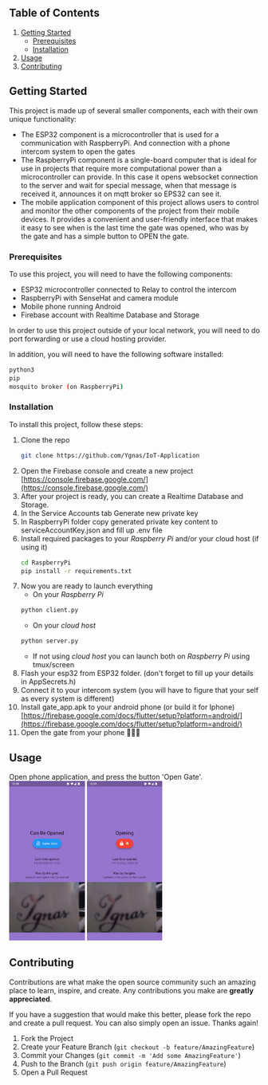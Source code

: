 <!-- TABLE OF CONTENTS -->

  ## Table of Contents
  <ol>
    <li>
      <a href="#getting-started">Getting Started</a>
      <ul>
        <li><a href="#prerequisites">Prerequisites</a></li>
        <li><a href="#installation">Installation</a></li>
      </ul>
    </li>
    <li><a href="#usage">Usage</a></li>
    <li><a href="#contributing">Contributing</a></li>
  </ol>


<!-- GETTING STARTED -->
## Getting Started

This project is made up of several smaller components, each with their own unique functionality:

* The ESP32 component is a microcontroller that is used for a communication with RaspberryPi. And connection with a phone intercom system to open the gates
* The RaspberryPi component is a single-board computer that is ideal for use in projects that require more computational power than a microcontroller can provide. In this case it opens websocket connection to the server and wait for special message, when that message is received it, announces it on mqtt broker so EPS32 can see it.
* The mobile application component of this project allows users to control and monitor the other components of the project from their mobile devices. It provides a convenient and user-friendly interface that makes it easy to see when is the last time the gate was opened, who was by the gate and has a simple button to OPEN the gate.


### Prerequisites

To use this project, you will need to have the following components:

* ESP32 microcontroller connected to Relay to control the intercom
* RaspberryPi with SenseHat and camera module
* Mobile phone running Android
* Firebase account with Realtime Database and Storage

In order to use this project outside of your local network, you will need to do port forwarding or use a cloud hosting provider.

In addition, you will need to have the following software installed:

  ```sh
  python3
  pip
  mosquito broker (on RaspberryPi)
  ```

### Installation

To install this project, follow these steps:

1. Clone the repo
   ```sh
   git clone https://github.com/Ygnas/IoT-Application
   ```
2. Open the Firebase console and create a new project [https://console.firebase.google.com/](https://console.firebase.google.com/)
3. After your project is ready, you can create a Realtime Database and Storage.
4. In the Service Accounts tab Generate new private key
5. In RaspberryPi folder copy generated private key content to serviceAccountKey.json and fill up .env file
6. Install required packages to your *Raspberry Pi* and/or your cloud host (if using it)
   ```sh
   cd RaspberryPi
   pip install -r requirements.txt
   ```
7. Now you are ready to launch everything
   * On your *Raspberry Pi*
   ```sh
   python client.py
   ```
   * On your *cloud host*
   ```sh
   python server.py
   ```
   * If not using *cloud host* you can launch both on *Raspberry Pi* using tmux/screen
8. Flash your esp32 from ESP32 folder. (don't forget to fill up your details in AppSecrets.h)
9. Connect it to your intercom system (you will have to figure that your self as every system is different)
10. Install gate_app.apk to your android phone (or build it for Iphone) [https://firebase.google.com/docs/flutter/setup?platform=android/](https://firebase.google.com/docs/flutter/setup?platform=android/)
11. Open the gate from your phone 🤯😎🥳

<!-- USAGE EXAMPLES -->
## Usage

Open phone application, and press the button 'Open Gate'.
<img src="https://raw.githubusercontent.com/Ygnas/IoT-Application/main/Screenshots/open.jpg" height="320">
<img src="https://raw.githubusercontent.com/Ygnas/IoT-Application/main/Screenshots/opening.jpg" height="320">

<!-- CONTRIBUTING -->
## Contributing

Contributions are what make the open source community such an amazing place to learn, inspire, and create. Any contributions you make are **greatly appreciated**.

If you have a suggestion that would make this better, please fork the repo and create a pull request. You can also simply open an issue.
Thanks again!

1. Fork the Project
2. Create your Feature Branch (`git checkout -b feature/AmazingFeature`)
3. Commit your Changes (`git commit -m 'Add some AmazingFeature'`)
4. Push to the Branch (`git push origin feature/AmazingFeature`)
5. Open a Pull Request